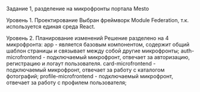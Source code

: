 Задание 1, разделение на микрофронты портала Mesto

Уровень 1. Проектирование
Выбран фреймворк Module Federation, т.к. используется единая среда React. 

Уровень 2. Планирование изменений
Решение разделено на 4 микрофронта:
app - является базовым компонентом, содержит общий шаблон страницы и связывает между собой другие микрофронты;
auth-microfrontend - подключаемый микрофронт, отвечает за авторизацию, регистрацию и логаут пользователя.
card-microfrontend - подключаемый микрофронт, отвечает за работу с каталогом фотографий;
profile-microfrontend - подключаемый микрофронт, отвечает за работу с профилем пользователя;
